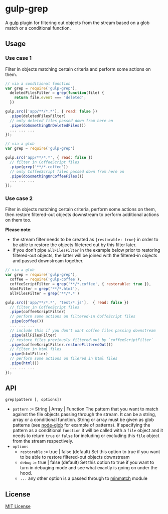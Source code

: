 gulp-grep
============

A [gulp](https://github.com/gulpjs/gulp) plugin for filtering out objects 
from the stream based on a glob match or a conditional function.

## Usage

### Use case 1
Filter in objects matching certain criteria and perform some actions on them.

```js
// via a conditional function
var grep = require('gulp-grep'),
  deletedFilesFilter = grep(function(file) {
    return file.event === 'deleted';
  })

gulp.src(['app/**/*.*'], { read: false })
  .pipe(deletedFilesFilter)
  // only deleted files passed down from here on
  .pipe(doSomethingOnDeletedFiles())
  ... ... ... 
});
```

```js
// via a glob
var grep = require('gulp-grep')

gulp.src('app/**/*.*', { read: false }) 
  // filter in CoffeeScript files
  .pipe(grep('**/*.coffee'))
  // only CoffeeScript files passed down from here on
  .pipe(doSomethingOnCoffeeFiles())
  ... ... ... 
});
```

### Use case 2
Filter in objects matching certain criteria, perform some actions on them, then
restore filtered-out objects downstream to perform additional actions on them too.

**Please note**:
* the stream filter needs to be created as `{restorable: true}` in
order to be able to restore the objects filetered out by this filter later.
* if you don't pipe `allFilesFilter` in the example below prior to restoring 
filtered-out objects, the latter will be joined with the 
filtered-in objects and passed downstream together.

```js
// via a glob
var grep = require('gulp-grep'),
  coffee = require('gulp-coffee'),
  coffeeScriptFilter = grep('**/*.coffee', { restorable: true }),
  htmlFilter = grep('**/*.html'),
  allFilesFilter = grep('**/*.*')

gulp.src(['app/**/*.*', 'test/*.js'],  { read: false })
  // filter in CoffeeScript files
  .pipe(coffeeScriptFilter)
  // perform some actions on filtered-in CoffeScript files
  .pipe(coffee())
  ... ... ... 
  // include this if you don't want coffee files passing downstream
  .pipe(allFilesFilter)
  // restore files previously filtered-out by `coffeeScriptFilter`
  .pipe(coffeeScriptFilter.restoreFilteredOut())
  // Filter in html files
  .pipe(htmlFilter)
  // perform some actions on filered in html files
  .pipe(html())
  ... ... ...
});
```


## API

```
grep(pattern [, options])
```

* `pattern` := String | Array | Function
The pattern that you want to match against the file objects passing 
through the stream. It can be a string, array or a conditional function. 
String or array must be given as glob patterns (see [node-glob](https://github.com/isaacs/node-glob) for
example of patterns). If specifying the pattern as a conditional `function` it will be
called with a `file` object and it needs to return `true` or `false` for including
or excluding this `file` object from the stream respectively.
* `options`
  * `restorable` := true | false (default)
  Set this option to true if you want to be able to restore filtered-out
  objects downstream
  * `debug` := true | false (default)
  Set this option to true if you want to turn in debuging mode and see what
  exactly is going on under the hood.
  * `...` any other option is a passed through to [minmatch](https://github.com/isaacs/minimatch)
  module


## License

[MIT License](http://en.wikipedia.org/wiki/MIT_License)
